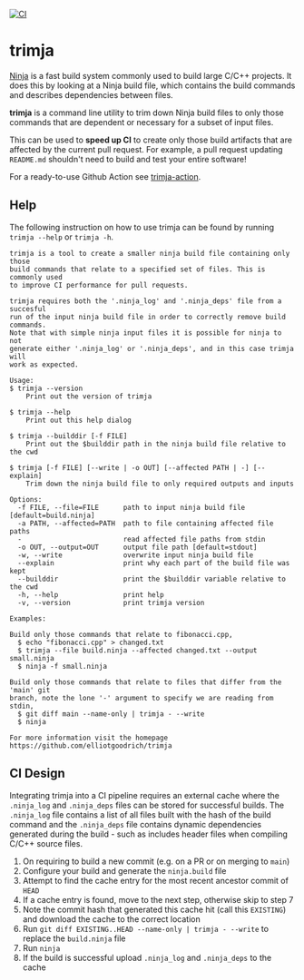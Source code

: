 [![CI](https://github.com/elliotgoodrich/trimja/actions/workflows/ci.yaml/badge.svg)](https://github.com/elliotgoodrich/trimja/actions/workflows/ci.yaml)

# trimja

[Ninja](https://ninja-build.org/) is a fast build system commonly used to build
large C/C++ projects.  It does this by looking at a Ninja build file, which
contains the build commands and describes dependencies between files.

**trimja** is a command line utility to trim down Ninja build files to only
those commands that are dependent or necessary for a subset of input files.

This can be used to **speed up CI** to create only those build artifacts that
are affected by the current pull request. For example, a pull request updating
`README.md` shouldn't need to build and test your entire software!

For a ready-to-use Github Action see
[trimja-action](https://github.com/elliotgoodrich/trimja-action).

## Help

The following instruction on how to use trimja can be found by running
`trimja --help` or `trimja -h`.

```
trimja is a tool to create a smaller ninja build file containing only those
build commands that relate to a specified set of files. This is commonly used
to improve CI performance for pull requests.

trimja requires both the '.ninja_log' and '.ninja_deps' file from a succesful
run of the input ninja build file in order to correctly remove build commands.
Note that with simple ninja input files it is possible for ninja to not
generate either '.ninja_log' or '.ninja_deps', and in this case trimja will
work as expected.

Usage:
$ trimja --version
    Print out the version of trimja

$ trimja --help
    Print out this help dialog

$ trimja --builddir [-f FILE]
    Print out the $builddir path in the ninja build file relative to the cwd

$ trimja [-f FILE] [--write | -o OUT] [--affected PATH | -] [--explain]
    Trim down the ninja build file to only required outputs and inputs

Options:
  -f FILE, --file=FILE      path to input ninja build file [default=build.ninja]
  -a PATH, --affected=PATH  path to file containing affected file paths
  -                         read affected file paths from stdin
  -o OUT, --output=OUT      output file path [default=stdout]
  -w, --write               overwrite input ninja build file
  --explain                 print why each part of the build file was kept
  --builddir                print the $builddir variable relative to the cwd
  -h, --help                print help
  -v, --version             print trimja version

Examples:

Build only those commands that relate to fibonacci.cpp,
  $ echo "fibonacci.cpp" > changed.txt
  $ trimja --file build.ninja --affected changed.txt --output small.ninja
  $ ninja -f small.ninja

Build only those commands that relate to files that differ from the 'main' git
branch, note the lone '-' argument to specify we are reading from stdin,
  $ git diff main --name-only | trimja - --write
  $ ninja

For more information visit the homepage https://github.com/elliotgoodrich/trimja
```

## CI Design

Integrating trimja into a CI pipeline requires an external cache where the
`.ninja_log` and `.ninja_deps` files can be stored for successful builds.  The
`.ninja_log` file contains a list of all files built with the hash of the build
command and the `.ninja_deps` file contains dynamic dependencies generated
during the build - such as includes header files when compiling C/C++ source
files.

  1. On requiring to build a new commit (e.g. on a PR or on merging to `main`)
  2. Configure your build and generate the `ninja.build` file
  3. Attempt to find the cache entry for the most recent ancestor commit of
     `HEAD`
  4. If a cache entry is found, move to the next step, otherwise skip to step 7
  5. Note the commit hash that generated this cache hit (call this `EXISTING`)
     and download the cache to the correct location
  6. Run `git diff EXISTING..HEAD --name-only | trimja - --write` to replace the
     `build.ninja` file
  7. Run `ninja`
  8. If the build is successful upload `.ninja_log` and `.ninja_deps` to the
     cache
